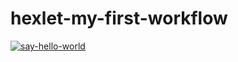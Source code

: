 # hexlet-my-first-workflow
[![say-hello-world](https://github.com/mendax1337/hexlet-my-first-workflow/actions/workflows/say-hello-world.yml/badge.svg)](https://github.com/mendax1337/hexlet-my-first-workflow/actions/workflows/say-hello-world.yml)
